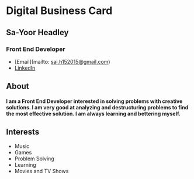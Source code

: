 # Digital Business Card

## Sa-Yoor Headley
### Front End Developer

* [Email](mailto: sai.h152015@gmail.com)
* [LinkedIn](https://www.linkedin.com/in/sa-yoor-headley/)

## About
#### I am a Front End Developer interested in solving problems with creative solutions. I am very good at analyzing and destructuring problems to find the most effective solution. I am always learning and bettering myself.
## Interests
* Music
* Games
* Problem Solving
* Learning
* Movies and TV Shows
